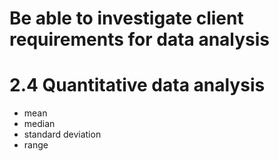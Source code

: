 # Be able to investigate client requirements for data analysis
# 2.4 Quantitative data analysis

* mean
* median
* standard deviation
* range